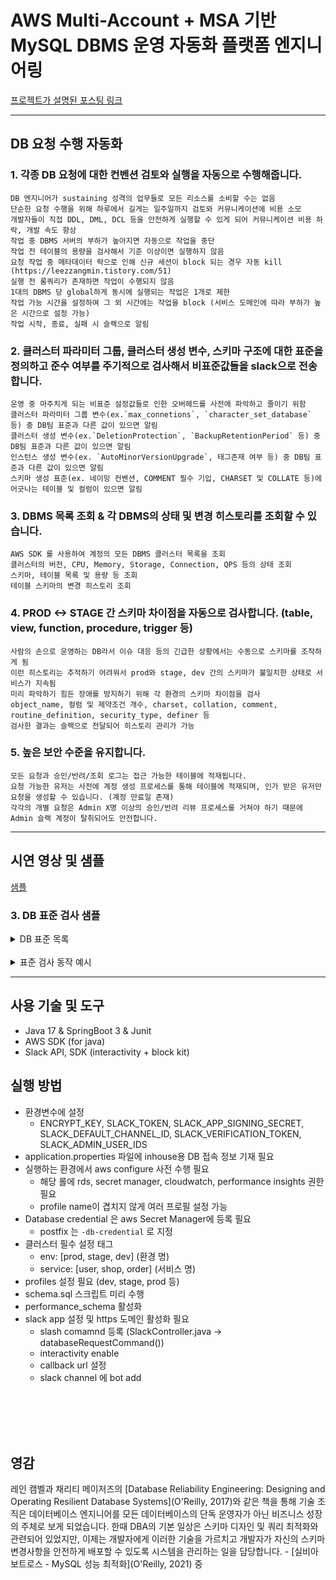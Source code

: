 
# AWS Multi-Account + MSA 기반 MySQL DBMS 운영 자동화 플랫폼 엔지니어링

[프로젝트가 설명된 포스팅 링크](https://leezzangmin.tistory.com/63)
****  


## DB 요청 수행 자동화

### 1. 각종 DB 요청에 대한 컨벤션 검토와 실행을 자동으로 수행해줍니다.
    DB 엔지니어가 sustaining 성격의 업무들로 모든 리소스를 소비할 수는 없음
    단순한 요청 수행을 위해 하루에서 길게는 일주일까지 검토와 커뮤니케이션에 비용 소모
    개발자들이 직접 DDL, DML, DCL 등을 안전하게 실행할 수 있게 되어 커뮤니케이션 비용 하락, 개발 속도 향상
    작업 중 DBMS 서버의 부하가 높아지면 자동으로 작업을 중단
    작업 전 테이블의 용량을 검사해서 기준 이상이면 실행하지 않음
    요청 작업 중 메타데이터 락으로 인해 신규 세션이 block 되는 경우 자동 kill (https://leezzangmin.tistory.com/51) 
    실행 전 롱쿼리가 존재하면 작업이 수행되지 않음
    1대의 DBMS 당 global하게 동시에 실행되는 작업은 1개로 제한
    작업 가능 시간을 설정하여 그 외 시간에는 작업을 block (서비스 도메인에 따라 부하가 높은 시간으로 설정 가능)
    작업 시작, 종료, 실패 시 슬랙으로 알림
### 2. 클러스터 파라미터 그룹, 클러스터 생성 변수, 스키마 구조에 대한 표준을 정의하고 준수 여부를 주기적으로 검사해서 비표준값들을 slack으로 전송합니다.
    운영 중 마주치게 되는 비표준 설정값들로 인한 오버헤드를 사전에 파악하고 줄이기 위함
    클러스터 파라미터 그룹 변수(ex.`max_connetions`, `character_set_database` 등) 중 DB팀 표준과 다른 값이 있으면 알림
    클러스터 생성 변수(ex.`DeletionProtection`, `BackupRetentionPeriod` 등) 중 DB팀 표준과 다른 값이 있으면 알림
    인스턴스 생성 변수(ex. `AutoMinorVersionUpgrade`, 태그존재 여부 등) 중 DB팀 표준과 다른 값이 있으면 알림
    스키마 생성 표준(ex. 네이밍 컨벤션, COMMENT 필수 기입, CHARSET 및 COLLATE 등)에 어긋나는 테이블 및 컬럼이 있으면 알림
### 3. DBMS 목록 조회 & 각 DBMS의 상태 및 변경 히스토리를 조회할 수 있습니다.
    AWS SDK 를 사용하여 계정의 모든 DBMS 클러스터 목록을 조회
    클러스터의 버전, CPU, Memory, Storage, Connection, QPS 등의 상태 조회
    스키마, 테이블 목록 및 용량 등 조회
    테이블 스키마의 변경 히스토리 조회
### 4. PROD <-> STAGE 간 스키마 차이점을 자동으로 검사합니다. (table, view, function, procedure, trigger 등)
    사람의 손으로 운영하는 DB라서 이슈 대응 등의 긴급한 상황에서는 수동으로 스키마를 조작하게 됨
    이런 히스토리는 추적하기 어려워서 prod와 stage, dev 간의 스키마가 불일치한 상태로 서비스가 지속됨
    미리 파악하기 힘든 장애를 방지하기 위해 각 환경의 스키마 차이점을 검사
    object_name, 컬럼 및 제약조건 개수, charset, collation, comment, routine_definition, security_type, definer 등
    검사한 결과는 슬랙으로 전달되어 히스토리 관리가 가능
### 5. 높은 보안 수준을 유지합니다.
    모든 요청과 승인/반려/조회 로그는 접근 가능한 테이블에 적재됩니다.
    요청 가능한 유저는 사전에 계정 생성 프로세스를 통해 테이블에 적재되며, 인가 받은 유저만 요청을 생성할 수 있습니다. (계정 만료일 존재)
    각각의 개별 요청은 Admin X명 이상의 승인/반려 리뷰 프로세스를 거쳐야 하기 때문에 Admin 슬랙 계정이 탈취되어도 안전합니다.
    
****  

## 시연 영상 및 샘플

[샘플](https://github.com/leezzangmin/db_automation/assets/64303390/da03e152-6d7e-4cb3-aadc-8c9a5cdc02c7)



### 3. DB 표준 검사 샘플

<details>  
<summary>DB 표준 목록</summary>
<div markdown="1">  

1. 클러스터 생성 표준값
   ```java
    public class ClusterCreationStandard {
    
      public final static Map<String, String> clusterCreationStandard = new HashMap<>();
    
      static {
          clusterCreationStandard.put("BackupRetentionPeriod", "7");
          clusterCreationStandard.put("MultiAZ", "true");
          clusterCreationStandard.put("DeletionProtection", "true");
          clusterCreationStandard.put("Engine", "aurora-mysql");
          clusterCreationStandard.put("EngineVersion", "8.0.mysql_aurora.3.03.1");
          clusterCreationStandard.put("Port", "3306");
          clusterCreationStandard.put("MasterUsername", "admin");
      }
    }
    ```

2. 인스턴스 생성 표준값
    ```java
    public class InstanceCreationStandard {
    
        public final static Map<String, String> instanceCreationStandard = new HashMap<>();
    
        static {
            instanceCreationStandard.put("AutoMinorVersionUpgrade", "false");
            instanceCreationStandard.put("DeletionProtection", "true");
            instanceCreationStandard.put("PerformanceInsightsEnabled", "true");
            instanceCreationStandard.put("EnabledCloudwatchLogsExports", "[slowquery]");
            instanceCreationStandard.put("TagList", "[]");
        }
    }
    ```

3. 파라미터 표준값
      ```java
      public class ParameterGroupStandard {
          public final static Map<String, String> standardParameters = new HashMap<>();
          
          static {
              standardParameters.put("max_connections", "10000");
              standardParameters.put("character_set_connection", "utf8mb4");
              standardParameters.put("character_set_database", "utf8mb4");
              standardParameters.put("character_set_filesystem", "utf8mb4");
              standardParameters.put("character_set_server", "utf8mb4");
              standardParameters.put("character_set_results", "utf8mb4");
              standardParameters.put("collation_connection", "utf8mb4_0900_ai_ci");
              standardParameters.put("collation_server", "utf8mb4_0900_ai_ci");
              standardParameters.put("slow_query_log", "1");
              standardParameters.put("time_zone", "UTC");
              standardParameters.put("transaction_isolation", "REPEATABLE-READ");
              standardParameters.put("performance_schema", "1");
          }
      }
      ```
</div>
</details>
<br>

<details>
<summary>표준 검사 동작 예시</summary>
<div markdown="1">
    
![스크린샷 2023-07-24 오후 6 38 46](https://github.com/leezzangmin/db_automation/assets/64303390/1bd077b4-25e1-4457-ad27-19255064b505)

</div>
</details>


[//]: # (****  )
[//]: # (## 아키텍처)

****  


## 사용 기술 및 도구
- Java 17 & SpringBoot 3 & Junit
- AWS SDK (for java)
- Slack API, SDK (interactivity + block kit)

## 실행 방법
- 환경변수에  설정
  - ENCRYPT_KEY, SLACK_TOKEN, SLACK_APP_SIGNING_SECRET, SLACK_DEFAULT_CHANNEL_ID, SLACK_VERIFICATION_TOKEN, SLACK_ADMIN_USER_IDS
- application.properties 파일에 inhouse용 DB 접속 정보 기재 필요
- 실행하는 환경에서 aws configure 사전 수행 필요
  - 해당 롤에 rds, secret manager, cloudwatch, performance insights 권한 필요
  - profile name이 겹치지 않게 여러 프로필 설정 가능
- Database credential 은 aws Secret Manager에 등록 필요
  - postfix 는 `-db-credential` 로 지정
- 클러스터 필수 설정 태그
  - env: [prod, stage, dev] (환경 명)
  - service: [user, shop, order] (서비스 명)
- profiles 설정 필요 (dev, stage, prod 등)
- schema.sql 스크립트 미리 수행
- performance_schema 활성화
- slack app 설정 및 https 도메인 활성화 필요
  - slash comamnd 등록 (SlackController.java -> databaseRequestCommand())
  - interactivity enable
  - callback url 설정
  - slack channel 에 bot add



<br>
<br>
<br>
<br>

## 영감
레인 캠벨과 채리티 메이저즈의 [Database Reliability Engineering: Designing and Operating Resilient Database Systems](O'Reilly, 2017)와 같은 책을 통해 기술 조직은 데이터베이스 엔지니어를 모든 데이터베이스의 단독 운영자가 아닌 비즈니스 성장의 주체로 보게 되었습니다. 한때 DBA의 기본 일상은 스키마 디자인 및 쿼리 최적화와 관련되어 있었지만, 이제는 개발자에게 이러한 기술을 가르치고 개발자가 자신의 스키마 변경사항을 안전하게 배포할 수 있도록 시스템을 관리하는 일을 담당합니다. - [실비아 보트로스 - MySQL 성능 최적화](O'Reilly, 2021) 중


[//]: # (- metadata 만 변경하는 작업은 즉시 실행&#40;리스트업 필요&#41;)

[//]: # (  - rename)

[//]: # (  - comment 수정)

[//]: # (- 개발자 메일계정으로 접근가능 클러스터 인증/인가)

[//]: # (- 예외처리 및 예외응답 일원화)

[//]: # (- 용량 크면 slack 으로 실행버튼을 정보랑 함께 전송해서&#40;스키마, 테이블, 커맨드타입 등&#41; pt-change-online shell 실행?)

[//]: # (- DDL 실행중 진행상황 Performance schema 통해서 확인.)

[//]: # (- 인덱스 &#40;col1, col2&#41; 있을때 &#40;col1&#41; 인덱스 신규생성 block 기능, pk 포함 인덱스 생성 방지)

[//]: # (- 작업 실패할 때 슬랙으로 알림 &#40;작업자, 작업시간, 작업내용, 작업커맨드, 에러메시지&#41;)
